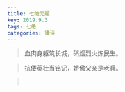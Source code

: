 ```yaml
---
title: 七绝无题
key: 2019.9.3
tags: 七绝
categories: 律诗
---
```


<blockquote class="blockquote-center">血肉身躯筑长城，硝烟烈火炼民生。
</blockquote>
<blockquote class="blockquote-center">抗倭英壮当铭记，娇傲父亲是老兵。
</blockquote>
<blockquote class="blockquote-center"></br>
</blockquote>
